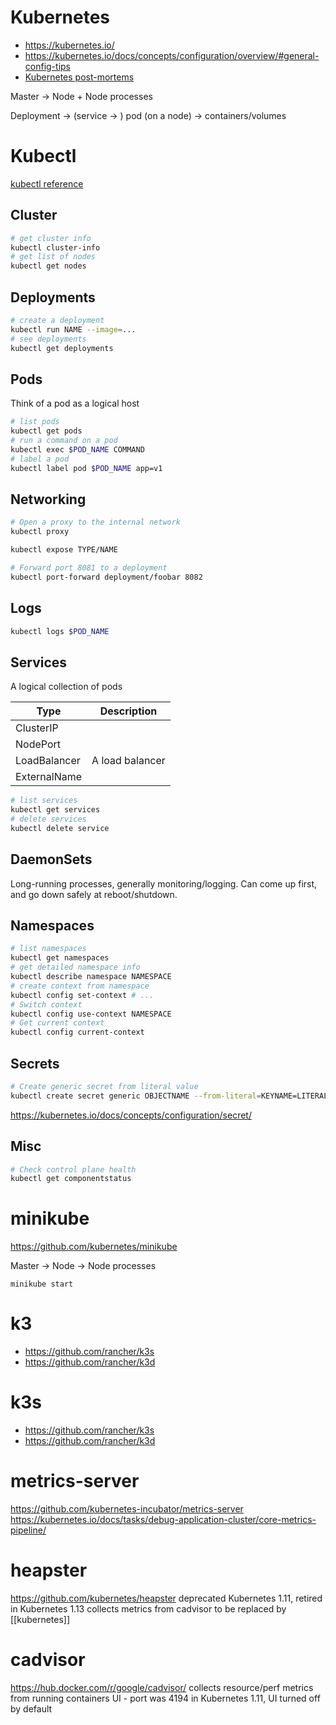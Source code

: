 # Kubernetes
- <https://kubernetes.io/>
- <https://kubernetes.io/docs/concepts/configuration/overview/#general-config-tips>
- [Kubernetes post-mortems](https://k8s.af/)

Master -> Node + Node processes

Deployment -> (service -> ) pod (on a node) -> containers/volumes

# Kubectl
[kubectl reference](https://kubernetes.io/docs/reference/generated/kubectl/kubectl-commands)

## Cluster

```bash
# get cluster info
kubectl cluster-info
# get list of nodes
kubectl get nodes
```

## Deployments

```bash
# create a deployment
kubectl run NAME --image=...
# see deployments
kubectl get deployments
```

## Pods
Think of a pod as a logical host

```bash
# list pods
kubectl get pods
# run a command on a pod
kubectl exec $POD_NAME COMMAND
# label a pod
kubectl label pod $POD_NAME app=v1
```

## Networking

```bash
# Open a proxy to the internal network
kubectl proxy

kubectl expose TYPE/NAME

# Forward port 8081 to a deployment
kubectl port-forward deployment/foobar 8082
```

## Logs

```bash
kubectl logs $POD_NAME
```

## Services

A logical collection of pods

Type         | Description
---          | ---
ClusterIP    |
NodePort     |
LoadBalancer | A load balancer
ExternalName |

```bash
# list services
kubectl get services
# delete services
kubectl delete service
```

## DaemonSets
Long-running processes, generally monitoring/logging. Can come up first, and go down safely at reboot/shutdown.	

## Namespaces

```bash
# list namespaces
kubectl get namespaces
# get detailed namespace info
kubectl describe namespace NAMESPACE
# create context from namespace
kubectl config set-context # ...
# Switch context
kubectl config use-context NAMESPACE
# Get current context
kubectl config current-context
```

## Secrets

```bash
# Create generic secret from literal value
kubectl create secret generic OBJECTNAME --from-literal=KEYNAME=LITERAL_VALUE
```

<https://kubernetes.io/docs/concepts/configuration/secret/>

## Misc

```bash
# Check control plane health
kubectl get componentstatus
```



# minikube
<https://github.com/kubernetes/minikube>

Master -> Node -> Node processes

	minikube start



# k3
* https://github.com/rancher/k3s
* https://github.com/rancher/k3d


# k3s
* https://github.com/rancher/k3s
* https://github.com/rancher/k3d


# metrics-server

<https://github.com/kubernetes-incubator/metrics-server>
<https://kubernetes.io/docs/tasks/debug-application-cluster/core-metrics-pipeline/>



# heapster

<https://github.com/kubernetes/heapster>
deprecated Kubernetes 1.11, retired in Kubernetes 1.13
collects metrics from cadvisor
to be replaced by [[kubernetes]]


# cadvisor

<https://hub.docker.com/r/google/cadvisor/>
collects resource/perf metrics from running containers
UI - port was 4194
in Kubernetes 1.11, UI turned off by default

